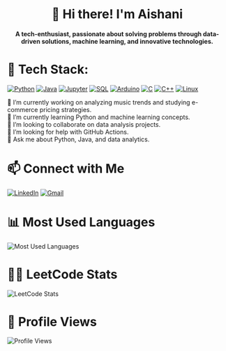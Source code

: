 <div align="center">

# 👋 Hi there! I'm Aishani

#### A tech-enthusiast, passionate about solving problems through data-driven solutions, machine learning, and innovative technologies.

</div>

# 🔧 Tech Stack:

[![Python](https://img.icons8.com/color/48/000000/python.png)](https://www.python.org)
[![Java](https://img.icons8.com/color/48/000000/java-coffee-cup-logo.png)](https://www.oracle.com/java/technologies/javase-jdk11-downloads.html)
[![Jupyter](https://img.icons8.com/fluency/48/000000/jupyter.png)](https://jupyter.org)
[![SQL](https://img.icons8.com/color/48/000000/mysql-logo.png)](https://www.mysql.com)
[![Arduino](https://img.icons8.com/color/48/000000/arduino.png)](https://www.arduino.cc)
[![C](https://img.icons8.com/color/48/000000/c-programming.png)](https://en.cppreference.com/w/c)
[![C++](https://img.icons8.com/color/48/000000/c-plus-plus-logo.png)](https://en.cppreference.com/w/cpp)
[![Linux](https://img.icons8.com/color/48/000000/linux.png)](https://www.linux.org)

🔭 I’m currently working on analyzing music trends and studying e-commerce pricing strategies.  
🌱 I’m currently learning Python and machine learning concepts.  
👯 I’m looking to collaborate on data analysis projects.  
🤔 I’m looking for help with GitHub Actions.  
💬 Ask me about Python, Java, and data analytics.

# 📫 Connect with Me

[![LinkedIn](https://img.icons8.com/color/48/000000/linkedin-circled.png)](https://www.linkedin.com/in/aishanidas2002/)
[![Gmail](https://img.icons8.com/color/48/000000/gmail-new.png)](mailto:aishanidas09official@gmail.com)

# 📊 Most Used Languages

![Most Used Languages](https://github-readme-stats.vercel.app/api/top-langs/?username=aishani09&layout=compact&theme=dark)

# 🧑‍💻 LeetCode Stats

![LeetCode Stats](https://leetcode.card.workers.dev/?username=aishani_das)

# 👀 Profile Views

![Profile Views](https://komarev.com/ghpvc/?username=aishani09&label=Profile%20views&color=brightgreen&style=flat)
